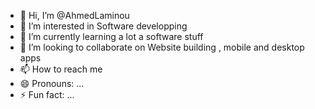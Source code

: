 - 👋 Hi, I’m @AhmedLaminou
- 👀 I’m interested in Software developping
- 🌱 I’m currently learning a lot a software stuff
- 💞️ I’m looking to collaborate on Website building , mobile and desktop apps
- 📫 How to reach me 
- 😄 Pronouns: ...
- ⚡ Fun fact: ...

<!---
AhmedLaminou/AhmedLaminou is a ✨ special ✨ repository because its `README.md` (this file) appears on your GitHub profile.
You can click the Preview link to take a look at your changes.
--->
